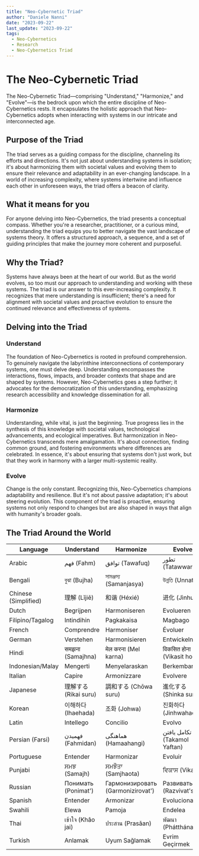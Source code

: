 ```yaml
---
title: "Neo-Cybernetic Triad"
author: "Daniele Nanni"
date: "2023-09-22"
last_update: "2023-09-22"
tags:
  - Neo-Cybernetics
  - Research
  - Neo-Cybernetics Triad
---
```


# The Neo-Cybernetic Triad
The Neo-Cybernetic Triad—comprising "Understand," "Harmonize," and "Evolve"—is the bedrock upon which the entire discipline of Neo-Cybernetics rests. It encapsulates the holistic approach that Neo-Cybernetics adopts when interacting with systems in our intricate and interconnected age.

## Purpose of the Triad
The triad serves as a guiding compass for the discipline, channeling its efforts and directions. It's not just about understanding systems in isolation; it's about harmonizing them with societal values and evolving them to ensure their relevance and adaptability in an ever-changing landscape. In a world of increasing complexity, where systems intertwine and influence each other in unforeseen ways, the triad offers a beacon of clarity.

## What it means for you
For anyone delving into Neo-Cybernetics, the triad presents a conceptual compass. Whether you're a researcher, practitioner, or a curious mind, understanding the triad equips you to better navigate the vast landscape of systems theory. It offers a structured approach, a sequence, and a set of guiding principles that make the journey more coherent and purposeful.

## Why the Triad?
Systems have always been at the heart of our world. But as the world evolves, so too must our approach to understanding and working with these systems. The triad is our answer to this ever-increasing complexity. It recognizes that mere understanding is insufficient; there's a need for alignment with societal values and proactive evolution to ensure the continued relevance and effectiveness of systems.

## Delving into the Triad
### Understand
The foundation of Neo-Cybernetics is rooted in profound comprehension. To genuinely navigate the labyrinthine interconnections of contemporary systems, one must delve deep. Understanding encompasses the interactions, flows, impacts, and broader contexts that shape and are shaped by systems. However, Neo-Cybernetics goes a step further; it advocates for the democratization of this understanding, emphasizing research accessibility and knowledge dissemination for all.

### Harmonize
Understanding, while vital, is just the beginning. True progress lies in the synthesis of this knowledge with societal values, technological advancements, and ecological imperatives. But harmonization in Neo-Cybernetics transcends mere amalgamation. It's about connection, finding common ground, and fostering environments where differences are celebrated. In essence, it's about ensuring that systems don't just work, but that they work in harmony with a larger multi-systemic reality.

### Evolve
Change is the only constant. Recognizing this, Neo-Cybernetics champions adaptability and resilience. But it's not about passive adaptation; it's about steering evolution. This component of the triad is proactive, ensuring systems not only respond to changes but are also shaped in ways that align with humanity's broader goals.

## The Triad Around the World

| Language               | Understand                | Harmonize                      | Evolve                        |
|------------------------|---------------------------|--------------------------------|-------------------------------|
| Arabic                 | فهم (Fahm)                | توافق (Tawafuq)                | تطور (Tatawwar)              |
| Bengali                | বুঝা (Bujha)             | সামঞ্জস্য (Samanjasya)       | উন্নতি (Unnati)             |
| Chinese (Simplified)   | 理解 (Lǐjiě)              | 和谐 (Héxié)                   | 进化 (Jìnhuà)                 |
| Dutch                  | Begrijpen                 | Harmoniseren                   | Evolueren                    |
| Filipino/Tagalog       | Intindihin                | Pagkakaisa                     | Magbago                       |
| French                 | Comprendre                | Harmoniser                     | Évoluer                      |
| German                 | Verstehen                 | Harmonisieren                  | Entwickeln                   |
| Hindi                  | समझना (Samajhna)         | मेल करना (Mel karna)          | विकसित होना (Vikasit hona)  |
| Indonesian/Malay       | Mengerti                  | Menyelaraskan                  | Berkembang                   |
| Italian                | Capire                    | Armonizzare                   | Evolvere                     |
| Japanese               | 理解する (Rikai suru)     | 調和する (Chōwa suru)          | 進化する (Shinka suru)       |
| Korean                 | 이해하다 (Ihaehada)       | 조화 (Johwa)                  | 진화하다 (Jinhwahada)        |
| Latin                  | Intellego                 | Concilio                       | Evolvo                       |
| Persian (Farsi)        | فهمیدن (Fahmidan)         | هماهنگی (Hamaahangi)          | تکامل یافتن (Takamol Yaftan)|
| Portuguese             | Entender                  | Harmonizar                     | Evoluir                      |
| Punjabi                | ਸਮਝ (Samajh)             | ਸਮਝੌਤਾ (Samjhaota)          | ਵਿਕਾਸ (Vikas)              |
| Russian                | Понимать (Ponimat')       | Гармонизировать (Garmonizirovat') | Развиваться (Razvivat'sya)|
| Spanish                | Entender                  | Armonizar                      | Evolucionar                  |
| Swahili                | Elewa                     | Pamoja                         | Endelea                      |
| Thai                   | เข้าใจ (Khâo jai)        | ประสาน (Prasǎan)              | พัฒนา (Phátthána)           |
| Turkish                | Anlamak                   | Uyum Sağlamak                  | Evrim Geçirmek               |

